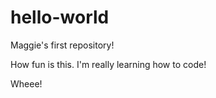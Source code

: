 # hello-world
Maggie's first repository!

How fun is this. I'm really learning how to code! 

Wheee!
